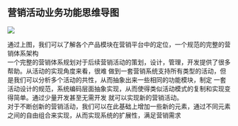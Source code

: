## 营销活动业务功能思维导图
![](https://github.com/caisl/activity-platform/blob/master/activity-platform-document/src/main/document/image/营销活动平台.png)

通过上图，我们可以了解各个产品模块在营销平台中的定位，一个规范的完整的营销体系架构<br>
一个完整的营销体系规划对于后续营销活动的策划，设计，管理，开发提供了很多帮助。从活动的实现角度来看，很难
做到一套营销系统支持所有类型的活动，但是我们可以分析多个活动的共性，从而抽象出来一些相同的功能模块，制定
一套活动设计的规范，系统编码层面抽象实现，从而使得类似活动模式的复制和实现变得简单。通过少量开发甚至无需开发
就可以实现新的营销活动。<br>
对于不断创新的营销活动，我们可以在此基础上增加一些新的元素，通过不同元素之间的自由组合来实现，从而实现系统的扩展性，满足营销需求

